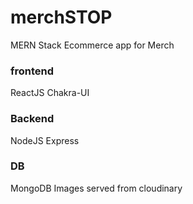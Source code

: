 # merchSTOP
MERN Stack Ecommerce app for Merch

### frontend
ReactJS
Chakra-UI

### Backend
NodeJS
Express

### DB
MongoDB
Images served from cloudinary
